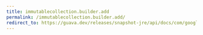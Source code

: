 ```yaml
---
title: immutablecollection.builder.add
permalink: /immutablecollection.builder.add/
redirect_to: https://guava.dev/releases/snapshot-jre/api/docs/com/google/common/collect/ImmutableCollection.Builder.html#add-E-
---
```

